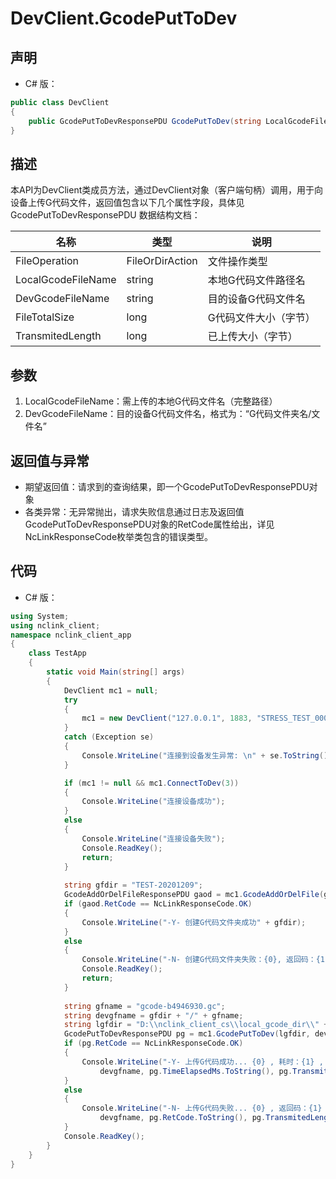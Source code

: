 # DevClient.GcodePutToDev

## 声明
- C# 版：

``` C#
public class DevClient
{
    public GcodePutToDevResponsePDU GcodePutToDev(string LocalGcodeFileName, string DevGcodeFileName);
}
```

## 描述
本API为DevClient类成员方法，通过DevClient对象（客户端句柄）调用，用于向设备上传G代码文件，返回值包含以下几个属性字段，具体见 GcodePutToDevResponsePDU 数据结构文档：

| 名称 | 类型 | 说明 |
| --- | --- | --- |
| FileOperation | FileOrDirAction | 文件操作类型 |
| LocalGcodeFileName | string | 本地G代码文件路径名 |
| DevGcodeFileName | string | 目的设备G代码文件名 |
| FileTotalSize | long | G代码文件大小（字节） |
| TransmitedLength | long | 已上传大小（字节） |

## 参数
1. LocalGcodeFileName：需上传的本地G代码文件名（完整路径）
2. DevGcodeFileName：目的设备G代码文件名，格式为：“G代码文件夹名/文件名”

## 返回值与异常
- 期望返回值：请求到的查询结果，即一个GcodePutToDevResponsePDU对象
- 各类异常：无异常抛出，请求失败信息通过日志及返回值GcodePutToDevResponsePDU对象的RetCode属性给出，详见NcLinkResponseCode枚举类包含的错误类型。

## 代码
- C# 版：

``` c#
using System;
using nclink_client;
namespace nclink_client_app
{
    class TestApp
    {
        static void Main(string[] args)
        {
            DevClient mc1 = null;
            try
            {
                mc1 = new DevClient("127.0.0.1", 1883, "STRESS_TEST_00001", false);
            }
            catch (Exception se)
            {
                Console.WriteLine("连接到设备发生异常: \n" + se.ToString());
            }

            if (mc1 != null && mc1.ConnectToDev(3))
            {
                Console.WriteLine("连接设备成功");
            }
            else
            {
                Console.WriteLine("连接设备失败");
                Console.ReadKey();
                return;
            }
            
            string gfdir = "TEST-20201209";
            GcodeAddOrDelFileResponsePDU gaod = mc1.GcodeAddOrDelFile(gfdir, FileOrDirAction.CreateFileOrDir);
            if (gaod.RetCode == NcLinkResponseCode.OK)
            {
                Console.WriteLine("-Y- 创建G代码文件夹成功" + gfdir);
            }
            else
            {
                Console.WriteLine("-N- 创建G代码文件夹失败：{0}, 返回码：{1}", gfdir, gaod.RetCode);
                Console.ReadKey();
                return;
            }
            
            string gfname = "gcode-b4946930.gc";
            string devgfname = gfdir + "/" + gfname;
            string lgfdir = "D:\\nclink_client_cs\\local_gcode_dir\\" + gfname;
            GcodePutToDevResponsePDU pg = mc1.GcodePutToDev(lgfdir, devgfname);
            if (pg.RetCode == NcLinkResponseCode.OK)
            {
                Console.WriteLine("-Y- 上传G代码成功... {0} , 耗时：{1} , 传输长度：{2} , 文件总长度：{3}",
                    devgfname, pg.TimeElapsedMs.ToString(), pg.TransmitedLength.ToString(), pg.FileTotalSize);
            }
            else
            {
                Console.WriteLine("-N- 上传G代码失败... {0} , 返回码：{1} , 传输长度：{2} , 文件总长度：{3}",
                    devgfname, pg.RetCode.ToString(), pg.TransmitedLength.ToString(), pg.FileTotalSize);
            }
            Console.ReadKey();
        }
    }
}
```

